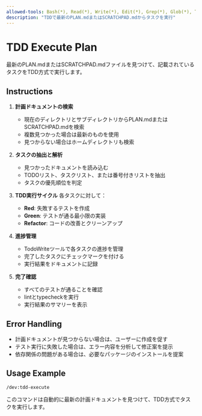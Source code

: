```yaml
---
allowed-tools: Bash(*), Read(*), Write(*), Edit(*), Grep(*), Glob(*), TodoWrite(*), TodoRead(*)
description: "TDDで最新のPLAN.mdまたはSCRATCHPAD.mdからタスクを実行"
---
```


# TDD Execute Plan

最新のPLAN.mdまたはSCRATCHPAD.mdファイルを見つけて、記載されているタスクをTDD方式で実行します。

## Instructions

1. **計画ドキュメントの検索**
   - 現在のディレクトリとサブディレクトリからPLAN.mdまたはSCRATCHPAD.mdを検索
   - 複数見つかった場合は最新のものを使用
   - 見つからない場合はホームディレクトリも検索

2. **タスクの抽出と解析**
   - 見つかったドキュメントを読み込む
   - TODOリスト、タスクリスト、または番号付きリストを抽出
   - タスクの優先順位を判定

3. **TDD実行サイクル**
   各タスクに対して：
   - **Red**: 失敗するテストを作成
   - **Green**: テストが通る最小限の実装
   - **Refactor**: コードの改善とクリーンアップ

4. **進捗管理**
   - TodoWriteツールで各タスクの進捗を管理
   - 完了したタスクにチェックマークを付ける
   - 実行結果をドキュメントに記録

5. **完了確認**
   - すべてのテストが通ることを確認
   - lintとtypecheckを実行
   - 実行結果のサマリーを表示

## Error Handling

- 計画ドキュメントが見つからない場合は、ユーザーに作成を促す
- テスト実行に失敗した場合は、エラー内容を分析して修正案を提示
- 依存関係の問題がある場合は、必要なパッケージのインストールを提案

## Usage Example

```
/dev:tdd-execute
```

このコマンドは自動的に最新の計画ドキュメントを見つけて、TDD方式でタスクを実行します。